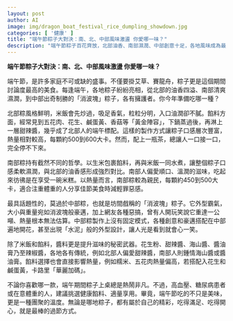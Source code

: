 ```yaml
---
layout: post
author: AI
image: img/dragon_boat_festival_rice_dumpling_showdown.jpg
categories: [ '健康' ]
title: "端午節粽子大對決：南、北、中部風味激盪 你愛哪一味？"
description: "端午節粽子百花齊放，北部油香、南部濕潤、中部創意十足，各地風味成為最熱話題。粽子不只是美味，還代表著團聚的溫度，你今年準備選哪一味？"
---
```

**端午節粽子大對決：南、北、中部風味激盪 你愛哪一味？**

端午節，是許多家庭不可或缺的盛事。不僅要掛艾草、賽龍舟，粽子更是這個期間討論度最高的美食。每逢端午，各地粽子紛紛亮相，從北部的油香四溢、南部清爽濕潤，到中部出奇制勝的「消波塊」粽子，各有擁護者。你今年準備吃哪一種？

北部粽風格鮮明，米飯會先炒過，吸足香氣，粒粒分明，入口油潤卻不膩。餡料方面，經常見到五花肉、花生、鹹蛋黃、香菇等「黃金陣容」，下鍋蒸過後，再淋上一層甜辣醬，幾乎成了北部人的端午標配。這樣的製作方式讓粽子口感層次豐富，熱量相對較高，每顆約500到600大卡。然而，配上一瓶茶，總讓人一口接一口，完全停不下來。

南部粽持有截然不同的哲學。以生米包裹餡料，再與米飯一同水煮，讓整個粽子口感柔軟濕潤，與北部的油香感形成強烈對比。南部人偏愛順口、溫潤的滋味，吃起來彷彿是在享受一碗米糕。以熱量而言，南部粽較為親民，每顆約450到500大卡，適合注重體重的人分享佳節美食時減輕罪惡感。

最具話題性的，莫過於中部粽，也就是坊間戲稱的「消波塊」粽子。它外型霸氣，大小與重量宛如消波塊般豪邁，加上網友各種惡搞，曾有人開玩笑說它重達一公噸、熱量根本無法估算。中部粽製作上沒有固定模式，各種創意和豪邁搭配在中部遍地開花，甚至出現「水泥」般的外型設計，讓人光是看到就會心一笑。

除了米飯和餡料，醬料更是提升滋味的秘密武器。花生粉、甜辣醬、海山醬、醬油膏乃至辣椒醬，各地各有傳統，例如北部人偏愛甜辣醬，南部人則鍾情海山醬或醬油膏。餡料選擇也會直接影響熱量，例如糯米、五花肉熱量偏高，若搭配入花生和鹹蛋黃，卡路里「華麗加碼」。

不論你喜歡哪一款，端午期間粽子上桌總是熱鬧非凡。不過，高血壓、糖尿病患者或在意體重的人，建議挑選健康餡料、適量享用。畢竟，端午節吃的不只是美味，更是一種團聚的溫度。無論是哪地粽子，都有屬於自己的精彩，吃得滿足、吃得開心，就是最棒的過節方式。